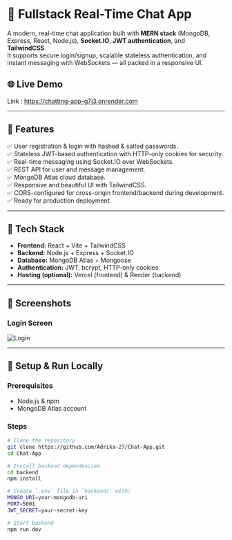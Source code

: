 # 💬 Fullstack Real-Time Chat App

A modern, real-time chat application built with **MERN stack** (MongoDB, Express, React, Node.js), **Socket.IO**, **JWT authentication**, and **TailwindCSS**.  
It supports secure login/signup, scalable stateless authentication, and instant messaging with WebSockets — all packed in a responsive UI.


## 🌐 Live Demo
Link : https://chatting-app-g7j3.onrender.com

---

## 🚀 Features

✅ User registration & login with hashed & salted passwords.  
✅ Stateless JWT-based authentication with HTTP-only cookies for security.  
✅ Real-time messaging using Socket.IO over WebSockets.  
✅ REST API for user and message management.  
✅ MongoDB Atlas cloud database.  
✅ Responsive and beautiful UI with TailwindCSS.  
✅ CORS-configured for cross-origin frontend/backend during development.  
✅ Ready for production deployment.

---

## 🧰 Tech Stack

- **Frontend:** React + Vite + TailwindCSS
- **Backend:** Node.js + Express + Socket.IO
- **Database:** MongoDB Atlas + Mongoose
- **Authentication:** JWT, bcrypt, HTTP-only cookies
- **Hosting (optional):** Vercel (frontend) & Render (backend)

---

## 📸 Screenshots

### Login Screen
![Login](https://github.com/user-attachments/assets/9f7f177a-c636-43a7-9ec3-f684ba50a56e)


---

## 📄 Setup & Run Locally

### Prerequisites
- Node.js & npm
- MongoDB Atlas account

### Steps
```bash
# Clone the repository
git clone https://github.com/Adrika-27/Chat-App.git
cd Chat-App

# Install backend dependencies
cd backend
npm install

# Create `.env` file in `backend/` with:
MONGO_URI=your-mongodb-uri
PORT=5001
JWT_SECRET=your-secret-key

# Start backend
npm run dev
